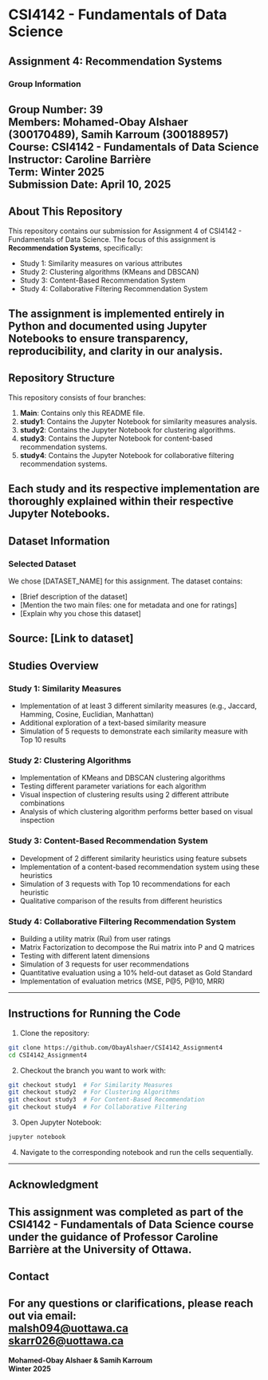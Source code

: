 # CSI4142 - Fundamentals of Data Science
## Assignment 4: Recommendation Systems
### Group Information
**Group Number:** 39  
**Members:** Mohamed-Obay Alshaer (300170489), Samih Karroum (300188957)  
**Course:** CSI4142 - Fundamentals of Data Science  
**Instructor:** Caroline Barrière  
**Term:** Winter 2025  
**Submission Date:** April 10, 2025  
---
## About This Repository
This repository contains our submission for Assignment 4 of CSI4142 - Fundamentals of Data Science. The focus of this assignment is **Recommendation Systems**, specifically:
- Study 1: Similarity measures on various attributes
- Study 2: Clustering algorithms (KMeans and DBSCAN)
- Study 3: Content-Based Recommendation System
- Study 4: Collaborative Filtering Recommendation System

The assignment is implemented entirely in **Python** and documented using **Jupyter Notebooks** to ensure transparency, reproducibility, and clarity in our analysis.
---
## Repository Structure
This repository consists of four branches:
1. **Main**: Contains only this README file.
2. **study1**: Contains the Jupyter Notebook for similarity measures analysis.
3. **study2**: Contains the Jupyter Notebook for clustering algorithms.
4. **study3**: Contains the Jupyter Notebook for content-based recommendation systems.
5. **study4**: Contains the Jupyter Notebook for collaborative filtering recommendation systems.

Each study and its respective implementation are thoroughly explained within their respective Jupyter Notebooks.
---
## Dataset Information
### Selected Dataset
We chose [DATASET_NAME] for this assignment. The dataset contains:
- [Brief description of the dataset]
- [Mention the two main files: one for metadata and one for ratings]
- [Explain why you chose this dataset]

**Source:** [Link to dataset]
---
## Studies Overview

### Study 1: Similarity Measures
- Implementation of at least 3 different similarity measures (e.g., Jaccard, Hamming, Cosine, Euclidian, Manhattan)
- Additional exploration of a text-based similarity measure
- Simulation of 5 requests to demonstrate each similarity measure with Top 10 results

### Study 2: Clustering Algorithms
- Implementation of KMeans and DBSCAN clustering algorithms
- Testing different parameter variations for each algorithm
- Visual inspection of clustering results using 2 different attribute combinations
- Analysis of which clustering algorithm performs better based on visual inspection

### Study 3: Content-Based Recommendation System
- Development of 2 different similarity heuristics using feature subsets
- Implementation of a content-based recommendation system using these heuristics
- Simulation of 3 requests with Top 10 recommendations for each heuristic
- Qualitative comparison of the results from different heuristics

### Study 4: Collaborative Filtering Recommendation System
- Building a utility matrix (Rui) from user ratings
- Matrix Factorization to decompose the Rui matrix into P and Q matrices
- Testing with different latent dimensions
- Simulation of 3 requests for user recommendations
- Quantitative evaluation using a 10% held-out dataset as Gold Standard
- Implementation of evaluation metrics (MSE, P@5, P@10, MRR)
---
## Instructions for Running the Code
1. Clone the repository:
```bash
git clone https://github.com/ObayAlshaer/CSI4142_Assignment4
cd CSI4142_Assignment4
```
2. Checkout the branch you want to work with:
```bash
git checkout study1  # For Similarity Measures
git checkout study2  # For Clustering Algorithms
git checkout study3  # For Content-Based Recommendation
git checkout study4  # For Collaborative Filtering
```
3. Open Jupyter Notebook:
```bash
jupyter notebook
```
4. Navigate to the corresponding notebook and run the cells sequentially.
---
## Acknowledgment
This assignment was completed as part of the CSI4142 - Fundamentals of Data Science course under the guidance of **Professor Caroline Barrière** at the **University of Ottawa**.
---
## Contact
For any questions or clarifications, please reach out via email:  
malsh094@uottawa.ca  
skarr026@uottawa.ca
---
**Mohamed-Obay Alshaer & Samih Karroum**  
**Winter 2025**
